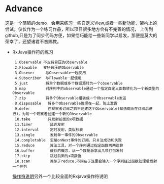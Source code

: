 # Advance
   这是一个简陋的demo，会用来练习一些自定义View,或者一些新功能，架构上的尝试，仅仅作为一个练习作品，所以项目很多地方会有不完善的情况，
   上传到github,只是为了同步代码方便，如果恰巧能给一些新同学以启发，那便是莫大的荣幸了，还望诸君不吝赐教。

       
*  RxJava操作符的练习
   ```
    1.Observable 不支持背压的Observable
    2.Flowable   支持背压的Observable
    3.Obsever     与Observable一起使用
    4.Subscriber  与Flowable一起使用   
    5.just        将单个数据或多个数据源转为一个observable
    6.map         对序列中的observable通过一个指定自定义函数转化为一个新类型的Observable
    7.zip         将多个Observable组装成一个Observable发送
    8.disposable   将多个Observable管理在一起，防止泄露
    9.defer        在观察者订阅之前不创建这个Observable(赋值都会在订阅后进行)，为每一个观察者创建一个新的Observable
    10.take        只发射前面的x项数据
    11.timer        延迟发射
    12.interval     定时发射，类似秒表
    13.single       发射单一事件的Observable
    14.completable  忽略onNext事件的订阅，只关注成功和失败
    15.reduce       算法工具，对一个序列通过指定函数两两运算
    16.buffer       缓存的概念，从一个数据源拿出几项打包发射
    17.skip         跳过前面的x项数据
    18.scan         类似于reduce,不同在于这里会输入一个序列经过函数处理后发射一个序列
   ```
    [操作符说明](https://www.zhihu.com/question/32209660?sort=created)另外一个比较全面的Rxjava操作符说明